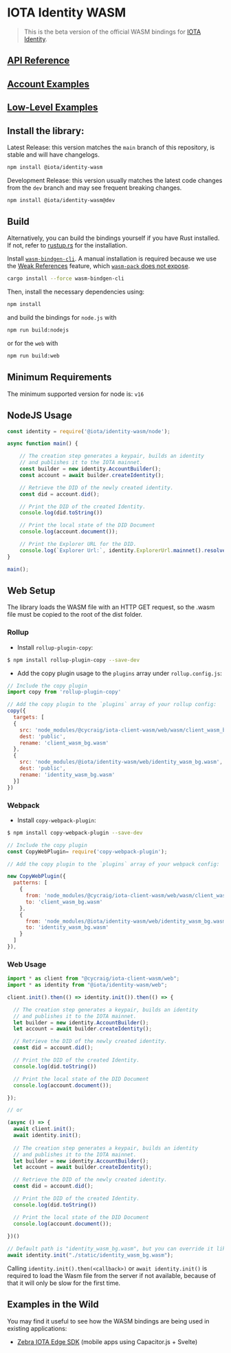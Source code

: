 # IOTA Identity WASM

> This is the beta version of the official WASM bindings for [IOTA Identity](https://github.com/iotaledger/identity.rs).

## [API Reference](https://wiki.iota.org/identity.rs/libraries/wasm/api_reference)

## [Account Examples](https://github.com/iotaledger/identity.rs/blob/main/bindings/wasm/examples-account/README.md)
## [Low-Level Examples](https://github.com/iotaledger/identity.rs/blob/main/bindings/wasm/examples/README.md)

## Install the library:

Latest Release: this version matches the `main` branch of this repository, is stable and will have changelogs.
```bash
npm install @iota/identity-wasm
```

Development Release: this version usually matches the latest code changes from the `dev` branch and may see frequent breaking changes.
```bash
npm install @iota/identity-wasm@dev
```

## Build

Alternatively, you can build the bindings yourself if you have Rust installed. If not, refer to [rustup.rs](https://rustup.rs) for the installation. 

Install [`wasm-bindgen-cli`](https://github.com/rustwasm/wasm-bindgen). A manual installation is required because we use the [Weak References](https://rustwasm.github.io/wasm-bindgen/reference/weak-references.html) feature, which [`wasm-pack` does not expose](https://github.com/rustwasm/wasm-pack/issues/930).

```bash
cargo install --force wasm-bindgen-cli
```

Then, install the necessary dependencies using:
```bash
npm install
```

and build the bindings for `node.js` with

```bash
npm run build:nodejs
```

or for the `web` with

```bash
npm run build:web
```

## Minimum Requirements

The minimum supported version for node is: `v16`

## NodeJS Usage
<!-- 
Test this example using https://github.com/anko/txm: `txm README.md`

Replace imports with local paths for txm:
!test program
cat \
| sed -e "s#require('@iota/identity-wasm/node')#require('./node/identity_wasm.js')#" \
| node
-->
<!-- !test check Nodejs Example -->
```javascript
const identity = require('@iota/identity-wasm/node');

async function main() {

    // The creation step generates a keypair, builds an identity
    // and publishes it to the IOTA mainnet.
    const builder = new identity.AccountBuilder();
    const account = await builder.createIdentity();

    // Retrieve the DID of the newly created identity.
    const did = account.did();

    // Print the DID of the created Identity.
    console.log(did.toString())

    // Print the local state of the DID Document
    console.log(account.document());

    // Print the Explorer URL for the DID.
    console.log(`Explorer Url:`, identity.ExplorerUrl.mainnet().resolverUrl(did));
}

main();
```

## Web Setup

The library loads the WASM file with an HTTP GET request, so the .wasm file must be copied to the root of the dist folder.

### Rollup

- Install `rollup-plugin-copy`:

```bash
$ npm install rollup-plugin-copy --save-dev
```

- Add the copy plugin usage to the `plugins` array under `rollup.config.js`:

```js
// Include the copy plugin
import copy from 'rollup-plugin-copy'

// Add the copy plugin to the `plugins` array of your rollup config:
copy({
  targets: [
  {
    src: 'node_modules/@cycraig/iota-client-wasm/web/wasm/client_wasm_bg.wasm',
    dest: 'public',
    rename: 'client_wasm_bg.wasm'
  },
  {
    src: 'node_modules/@iota/identity-wasm/web/identity_wasm_bg.wasm',
    dest: 'public',
    rename: 'identity_wasm_bg.wasm'
  }]
})
```

### Webpack

- Install `copy-webpack-plugin`:

```bash
$ npm install copy-webpack-plugin --save-dev
```

```js
// Include the copy plugin
const CopyWebPlugin= require('copy-webpack-plugin');

// Add the copy plugin to the `plugins` array of your webpack config:

new CopyWebPlugin({
  patterns: [
    {
      from: 'node_modules/@cycraig/iota-client-wasm/web/wasm/client_wasm_bg.wasm',
      to: 'client_wasm_bg.wasm'
    },
    {
      from: 'node_modules/@iota/identity-wasm/web/identity_wasm_bg.wasm',
      to: 'identity_wasm_bg.wasm'
    }
  ]
}),
```

### Web Usage

```js
import * as client from "@cycraig/iota-client-wasm/web";
import * as identity from "@iota/identity-wasm/web";

client.init().then(() => identity.init()).then(() => {

  // The creation step generates a keypair, builds an identity
  // and publishes it to the IOTA mainnet.
  let builder = new identity.AccountBuilder();
  let account = await builder.createIdentity();

  // Retrieve the DID of the newly created identity.
  const did = account.did();

  // Print the DID of the created Identity.
  console.log(did.toString())

  // Print the local state of the DID Document
  console.log(account.document());

});

// or

(async () => {
  await client.init();
  await identity.init();
    
  // The creation step generates a keypair, builds an identity
  // and publishes it to the IOTA mainnet.
  let builder = new identity.AccountBuilder();
  let account = await builder.createIdentity();

  // Retrieve the DID of the newly created identity.
  const did = account.did();

  // Print the DID of the created Identity.
  console.log(did.toString())

  // Print the local state of the DID Document
  console.log(account.document());
  
})()

// Default path is "identity_wasm_bg.wasm", but you can override it like this
await identity.init("./static/identity_wasm_bg.wasm");
```

Calling `identity.init().then(<callback>)` or `await identity.init()` is required to load the Wasm file from the server if not available, because of that it will only be slow for the first time.

## Examples in the Wild

You may find it useful to see how the WASM bindings are being used in existing applications:

- [Zebra IOTA Edge SDK](https://github.com/ZebraDevs/Zebra-Iota-Edge-SDK) (mobile apps using Capacitor.js + Svelte)
